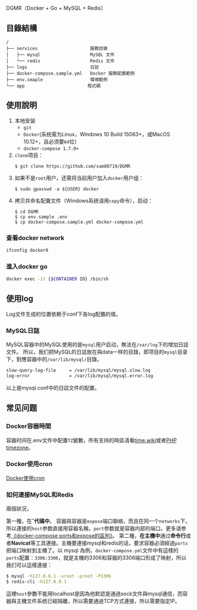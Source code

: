 DGMR（Docker + Go + MySQL + Redis）



## 目錄結構

```
/
├── services                    服務目錄
│   ├── mysql                   MySQL 文件
│   └── redis                   Redis 文件
├── logs                        日誌
├── docker-compose.sample.yml   Docker 服務配置範例
├── env.smaple                  環境範例
└── app                        程式碼
```

## 使用說明
1. 本地安装
    - `git`
    - `Docker`(系统需为Linux，Windows 10 Build 15063+，或MacOS 10.12+，且必须要`64`位）
    - `docker-compose 1.7.0+`
2. `clone`项目：
    ```
    $ git clone https://github.com/sam80719/DGMR
    ```
3. 如果不是`root`用户，还需将当前用户加入`docker`用户组：
    ```
    $ sudo gpasswd -a ${USER} docker
    ```
4. 拷贝并命名配置文件（Windows系统请用`copy`命令），启动：
    ```
    $ cd DGMR                                           
    $ cp env.sample .env                                
    $ cp docker-compose.sample.yml docker-compose.yml
    ```

###  查看docker network
```sh
ifconfig docker0
```

### 進入docker go
```sh
docker exec -it {$CONTAINER ID} /bin/sh
```


## 使用log
Log文件生成的位置依赖于conf下各log配置的值。
### MySQL日誌
MySQL容器中的MySQL使用的是`mysql`用户启动，無法在`/var/log`下的增加日誌文件。
所以，我们把MySQL的日誌放在與data一样的目錄，即项目的`mysql`目录下，對應容器中的`/var/lib/mysql/`目錄。
```bash
slow-query-log-file     = /var/lib/mysql/mysql.slow.log
log-error               = /var/lib/mysql/mysql.error.log
```
以上是mysql.conf中的日誌文件的配置。



## 常见问题
### Docker容器時間
容器时间在.env文件中配置`TZ`變數，所有支持的時區请看[time.wiki](https://en.wikipedia.org/wiki/List_of_tz_database_time_zones)或者[PHP timezone](https://www.php.net/manual/zh/timezones.php)。

### Docker使用cron 
[Docker使用cron](https://www.awaimai.com/2615.html)

### 如何連接MySQL和Redis
兩個狀況，

第一種，在**ˇ代碼中**。
容器與容器是`expose`端口聯絡，而且在同一个`networks`下，所以連接的`host`参数直接用容器名稱，`port`参数就是容器内部的端口。更多请参考[《docker-compose ports和expose的區別》](https://www.awaimai.com/2138.html)。
第二種，**在主機中**通过**命令行**或者**Navicat**等工具連接。主機要連接mysql和redis的话，要求容器必須經過`ports`把端口映射到主機了。以 mysql 為例，`docker-compose.yml`文件中有這樣的`ports`配置：`3306:3306`，就是主機的3306和容器的3306端口形成了映射，所以我们可以這樣連接：
```bash
$ mysql -h127.0.0.1 -uroot -proot -P3306
$ redis-cli -h127.0.0.1
```
這裡`host`參數不能用localhost是因為他默認是通過sock文件與mysql通信，而容器與主機文件系统已經隔離，所以需要通過TCP方式連接，所以需要指定IP。



